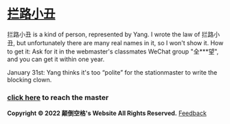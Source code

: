 # [拦路小丑](https://diandaokongge.github.io/en/llxc)

拦路小丑 is a kind of person, represented by Yang. I wrote the law of 拦路小丑, but unfortunately there are many real names in it, so I won't show it. How to get it: Ask for it in the webmaster's classmates WeChat group "全\*\*\*望", and you can get it within one year.

January 31st: Yang thinks it's too “polite” for the stationmaster to write the blocking clown.

### [click here](https://diandaokongge.github.io/en) to reach the master

**Copyright © 2022 颠倒空格's Website All Rights Reserved.** [Feedback](https://support.qq.com/products/378149)
